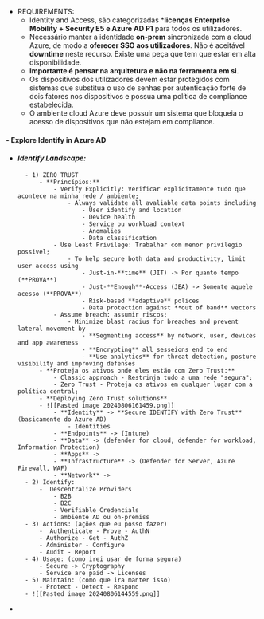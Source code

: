 - REQUIREMENTS:
	- Identity and Access, são categorizadas ***licenças EnterprIse Mobility + Security E5 e Azure AD P1** para todos os utilizadores.
	- Necessário manter a identidade **on-prem** sincronizada com a cloud Azure, de modo a **oferecer SSO aos utilizadores**. Não é aceitável **downtime** neste recurso. Existe uma peça que tem que estar em alta disponibilidade.
	-  **Importante é pensar na arquitetura e não na ferramenta em si**.
	- Os dispositivos dos utilizadores devem estar protegidos com sistemas que substitua o uso de senhas por autenticação forte de dois fatores nos dispositivos  e possua uma política de compliance estabelecida.
	- O ambiente cloud Azure deve possuir um sistema que bloqueia o acesso de dispositivos que não estejam em compliance.
#### - **Explore Identify in Azure AD**
- #### *Identify Landscape:*
		- 1) ZERO TRUST
			- **Princípios:** 
				- Verify Explicitly: Verificar explicitamente tudo que acontece na minha rede / ambiente;
					- Always validate all avaliable data points including
						- User identify and location
						- Device health
						- Service ou workload context
						- Anomalies
						- Data classification
				- Use Least Privilege: Trabalhar com menor privilegio possivel;
					- To help secure both data and productivity, limit user access using
						- Just-in-**time** (JIT) -> Por quanto tempo (**PROVA**)
						- Just-**Enough**-Access (JEA) -> Somente aquele acesso (**PROVA**)
						- Risk-based **adaptive** polices
						- Data protection against **out of band** vectors
				- Assume breach: assumir riscos;
					- Minimize blast radius for breaches and prevent lateral movement by
						- **Segmenting access** by network, user, devices and app awareness
						- **Encrypting** all sesseions end to end
						- **Use analytics** for threat detection, posture visibility and improving defenses
			- **Proteja os ativos onde eles estão com Zero Trust:**
				- Classic approach - Restrinja tudo a uma rede "segura";
				- Zero Trust - Proteja os ativos em qualquer lugar com a política central;
			- **Deploying Zero Trust solutions**
			- ![[Pasted image 20240806161459.png]]
				- **Identity** -> **Secure IDENTIFY with Zero Trust** (basicamente do Azure AD)
					- Identities
				- **Endpoints** -> (Intune)
				- **Data** -> (defender for cloud, defender for workload, Information Protection)
				- **Apps** -> 
				- **Infrastructure** -> (Defender for Server, Azure Firewall, WAF)
				- **Network** -> 
		- 2) Identify:
			-  Descentralize Providers
				- B2B
				- B2C
				- Verifiable Credencials
				- ambiente AD ou on-premiss
		- 3) Actions: (ações que eu posso fazer)
			-  Authenticate - Prove - AuthN
			- Authorize - Get - AuthZ
			- Administer - Configure
			- Audit - Report
		- 4) Usage: (como irei usar de forma segura)
			- Secure -> Cryptography
			- Service are paid -> Licenses
		- 5) Maintain: (como que ira manter isso)
			- Protect - Detect - Respond
		- ![[Pasted image 20240806144559.png]]
- 